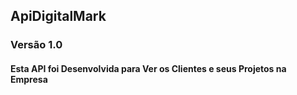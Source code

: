 ## ApiDigitalMark
### Versão 1.0
#### Esta API foi Desenvolvida para Ver os Clientes e seus Projetos na Empresa
